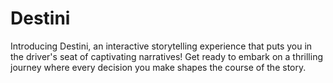 # Destini
Introducing Destini, an interactive storytelling experience that puts you in the driver's seat of captivating narratives! Get ready to embark on a thrilling journey where every decision you make shapes the course of the story.
